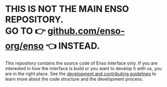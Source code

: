 <br/>

<h1>
  THIS IS NOT THE MAIN ENSO REPOSITORY.
  <br/>
  GO TO 👉 <a href="https://github.com/enso-org/enso">github.com/enso-org/enso</a> 👈 INSTEAD.
</h1>

This repository contains the source code of Enso interface only. If you are interested in how the interface is build or you want to develop it with us, you are in the right place. See the [development and contributing guidelines](docs/CONTRIBUTING.md) to learn more about the code structure and the development process.

<br/>
